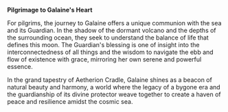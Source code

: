 **Pilgrimage to Galaine's Heart**

For pilgrims, the journey to Galaine offers a unique communion with the sea and its Guardian. In the shadow of the
dormant volcano and the depths of the surrounding ocean, they seek to understand the balance of life that defines this
moon. The Guardian's blessing is one of insight into the interconnectedness of all things and the wisdom to navigate the
ebb and flow of existence with grace, mirroring her own serene and powerful essence.

In the grand tapestry of Aetherion Cradle, Galaine shines as a beacon of natural beauty and harmony, a world where the
legacy of a bygone era and the guardianship of its divine protector weave together to create a haven of peace and
resilience amidst the cosmic sea.
